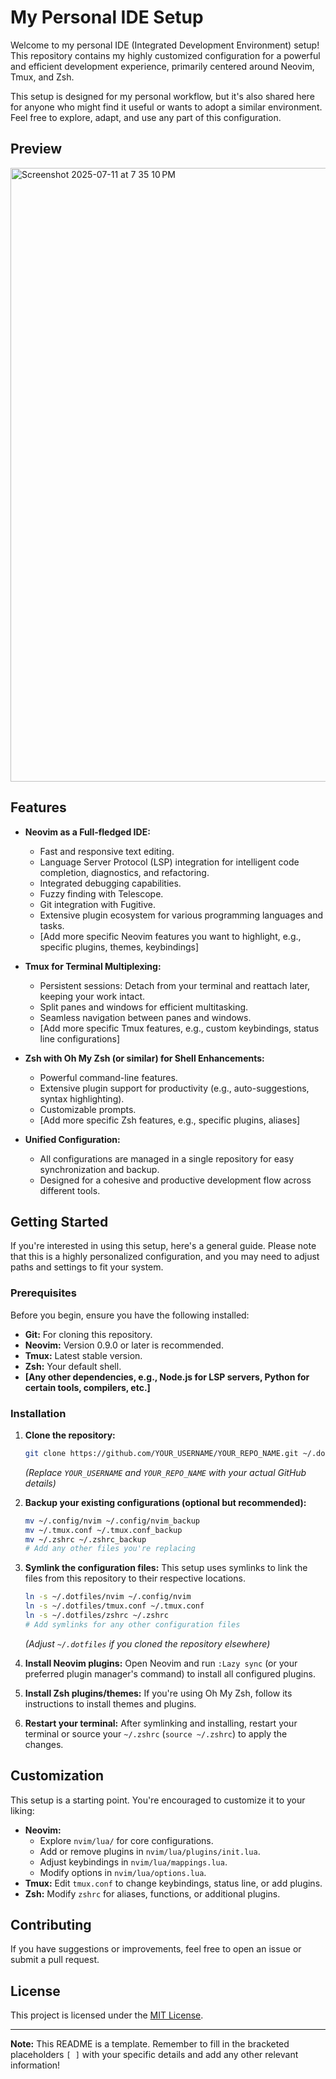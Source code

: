 # My Personal IDE Setup

Welcome to my personal IDE (Integrated Development Environment) setup! This repository contains my highly customized configuration for a powerful and efficient development experience, primarily centered around Neovim, Tmux, and Zsh.

This setup is designed for my personal workflow, but it's also shared here for anyone who might find it useful or wants to adopt a similar environment. Feel free to explore, adapt, and use any part of this configuration.

## Preview
<img width="1512" height="982" alt="Screenshot 2025-07-11 at 7 35 10 PM" src="https://github.com/user-attachments/assets/13c8bc51-f658-4aac-85e8-be75de5ed57f" />

## Features

*   **Neovim as a Full-fledged IDE:**
    *   Fast and responsive text editing.
    *   Language Server Protocol (LSP) integration for intelligent code completion, diagnostics, and refactoring.
    *   Integrated debugging capabilities.
    *   Fuzzy finding with Telescope.
    *   Git integration with Fugitive.
    *   Extensive plugin ecosystem for various programming languages and tasks.
    *   [Add more specific Neovim features you want to highlight, e.g., specific plugins, themes, keybindings]

*   **Tmux for Terminal Multiplexing:**
    *   Persistent sessions: Detach from your terminal and reattach later, keeping your work intact.
    *   Split panes and windows for efficient multitasking.
    *   Seamless navigation between panes and windows.
    *   [Add more specific Tmux features, e.g., custom keybindings, status line configurations]

*   **Zsh with Oh My Zsh (or similar) for Shell Enhancements:**
    *   Powerful command-line features.
    *   Extensive plugin support for productivity (e.g., auto-suggestions, syntax highlighting).
    *   Customizable prompts.
    *   [Add more specific Zsh features, e.g., specific plugins, aliases]

*   **Unified Configuration:**
    *   All configurations are managed in a single repository for easy synchronization and backup.
    *   Designed for a cohesive and productive development flow across different tools.

## Getting Started

If you're interested in using this setup, here's a general guide. Please note that this is a highly personalized configuration, and you may need to adjust paths and settings to fit your system.

### Prerequisites

Before you begin, ensure you have the following installed:

*   **Git:** For cloning this repository.
*   **Neovim:** Version 0.9.0 or later is recommended.
*   **Tmux:** Latest stable version.
*   **Zsh:** Your default shell.
*   **[Any other dependencies, e.g., Node.js for LSP servers, Python for certain tools, compilers, etc.]**

### Installation

1.  **Clone the repository:**
    ```bash
    git clone https://github.com/YOUR_USERNAME/YOUR_REPO_NAME.git ~/.dotfiles # Or wherever you prefer
    ```
    *(Replace `YOUR_USERNAME` and `YOUR_REPO_NAME` with your actual GitHub details)*

2.  **Backup your existing configurations (optional but recommended):**
    ```bash
    mv ~/.config/nvim ~/.config/nvim_backup
    mv ~/.tmux.conf ~/.tmux.conf_backup
    mv ~/.zshrc ~/.zshrc_backup
    # Add any other files you're replacing
    ```

3.  **Symlink the configuration files:**
    This setup uses symlinks to link the files from this repository to their respective locations.

    ```bash
    ln -s ~/.dotfiles/nvim ~/.config/nvim
    ln -s ~/.dotfiles/tmux.conf ~/.tmux.conf
    ln -s ~/.dotfiles/zshrc ~/.zshrc
    # Add symlinks for any other configuration files
    ```
    *(Adjust `~/.dotfiles` if you cloned the repository elsewhere)*

4.  **Install Neovim plugins:**
    Open Neovim and run `:Lazy sync` (or your preferred plugin manager's command) to install all configured plugins.

5.  **Install Zsh plugins/themes:**
    If you're using Oh My Zsh, follow its instructions to install themes and plugins.

6.  **Restart your terminal:**
    After symlinking and installing, restart your terminal or source your `~/.zshrc` (`source ~/.zshrc`) to apply the changes.

## Customization

This setup is a starting point. You're encouraged to customize it to your liking:

*   **Neovim:**
    *   Explore `nvim/lua/` for core configurations.
    *   Add or remove plugins in `nvim/lua/plugins/init.lua`.
    *   Adjust keybindings in `nvim/lua/mappings.lua`.
    *   Modify options in `nvim/lua/options.lua`.
*   **Tmux:** Edit `tmux.conf` to change keybindings, status line, or add plugins.
*   **Zsh:** Modify `zshrc` for aliases, functions, or additional plugins.

## Contributing

If you have suggestions or improvements, feel free to open an issue or submit a pull request.

## License

This project is licensed under the [MIT License](LICENSE).

---

**Note:** This README is a template. Remember to fill in the bracketed placeholders `[ ]` with your specific details and add any other relevant information!

